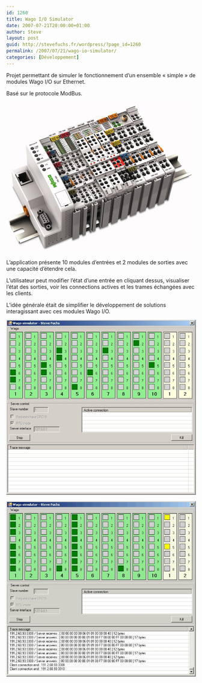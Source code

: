 ```yaml
---
id: 1260
title: Wago I/O Simulator
date: 2007-07-21T20:00:00+01:00
author: Steve
layout: post
guid: http://stevefuchs.fr/wordpress/?page_id=1260
permalink: /2007/07/21/wago-io-simulator/
categories: [Développement]
---
```

Projet permettant de simuler le fonctionnement d&rsquo;un ensemble « simple » de modules Wago I/O sur Ethernet.

Basé sur le protocole ModBus.

![WagoIO](/wp-content/uploads/2016/01/00213789_0-1.jpg)

L&rsquo;application présente 10 modules d&rsquo;entrées et 2 modules de sorties avec une capacité d&rsquo;étendre cela.

L&rsquo;utilisateur peut modifier l&rsquo;état d&rsquo;une entrée en cliquant dessus, visualiser l&rsquo;état des sorties, voir les connections actives et les trames échangées avec les clients.

L&rsquo;idée générale était de simplifier le développement de solutions interagissant avec ces modules Wago I/O.

![wago_simulator_screenshot1](/wp-content/uploads/2016/01/wago_simulator_screenshot1.jpg)

![wago_simulator_screenshot2](/wp-content/uploads/2016/01/wago_simulator_screenshot2.jpg)